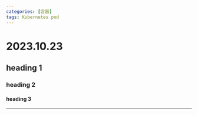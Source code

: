 ```yaml
---
categories: [容器]
tags: Kubernetes pod
---
```

# 2023.10.23
## heading 1
### heading 2
#### heading 3
***